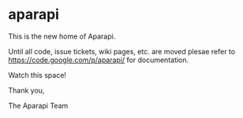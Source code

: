 aparapi
=======

This is the new home of Aparapi.

Until all code, issue tickets, wiki pages, etc. are moved plesae refer to https://code.google.com/p/aparapi/ for documentation.


Watch this space!


Thank you,

The Aparapi Team
